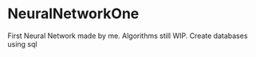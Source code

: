 # NeuralNetworkOne
First Neural Network made by me. Algorithms still WIP. Create databases using sql
